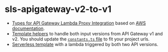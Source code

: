 # sls-apigateway-v2-to-v1

- [Types for API Gateway Lambda Proxy Integration](./src/apiPayload.ts) based on [AWS documentation](https://docs.aws.amazon.com/apigateway/latest/developerguide/http-api-develop-integrations-lambda.html).
- [Template helpers](./src/) to handle both input versions from API Gateway v1 and v2. You should update the [`constants.ts` file](./src/apiPayload.ts) to fit your project urls.
- [Serverless template](./templates/serverless.yml) with a lambda triggered by both two API versions.
